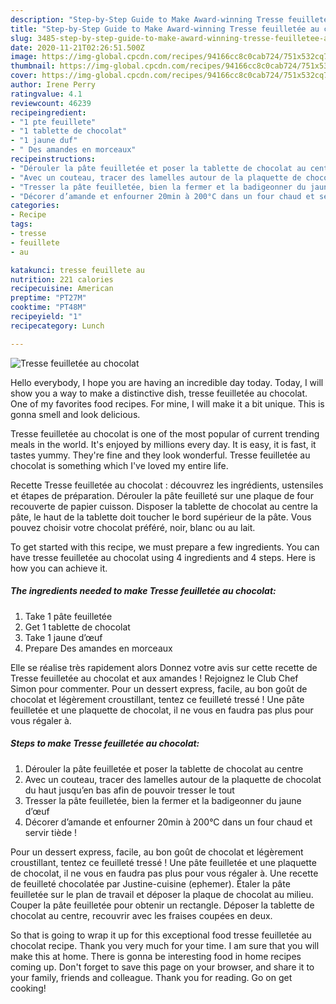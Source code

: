 ```yaml
---
description: "Step-by-Step Guide to Make Award-winning Tresse feuilletée au chocolat"
title: "Step-by-Step Guide to Make Award-winning Tresse feuilletée au chocolat"
slug: 3485-step-by-step-guide-to-make-award-winning-tresse-feuilletee-au-chocolat
date: 2020-11-21T02:26:51.500Z
image: https://img-global.cpcdn.com/recipes/94166cc8c0cab724/751x532cq70/tresse-feuilletee-au-chocolat-photo-principale-de-la-recette.jpg
thumbnail: https://img-global.cpcdn.com/recipes/94166cc8c0cab724/751x532cq70/tresse-feuilletee-au-chocolat-photo-principale-de-la-recette.jpg
cover: https://img-global.cpcdn.com/recipes/94166cc8c0cab724/751x532cq70/tresse-feuilletee-au-chocolat-photo-principale-de-la-recette.jpg
author: Irene Perry
ratingvalue: 4.1
reviewcount: 46239
recipeingredient:
- "1 pte feuillete"
- "1 tablette de chocolat"
- "1 jaune duf"
- " Des amandes en morceaux"
recipeinstructions:
- "Dérouler la pâte feuilletée et poser la tablette de chocolat au centre"
- "Avec un couteau, tracer des lamelles autour de la plaquette de chocolat du haut jusqu’en bas afin de pouvoir tresser le tout"
- "Tresser la pâte feuilletée, bien la fermer et la badigeonner du jaune d’œuf"
- "Décorer d’amande et enfourner 20min à 200°C dans un four chaud et servir tiède !"
categories:
- Recipe
tags:
- tresse
- feuillete
- au

katakunci: tresse feuillete au 
nutrition: 221 calories
recipecuisine: American
preptime: "PT27M"
cooktime: "PT48M"
recipeyield: "1"
recipecategory: Lunch

---
```



![Tresse feuilletée au chocolat](https://img-global.cpcdn.com/recipes/94166cc8c0cab724/751x532cq70/tresse-feuilletee-au-chocolat-photo-principale-de-la-recette.jpg)

Hello everybody, I hope you are having an incredible day today. Today, I will show you a way to make a distinctive dish, tresse feuilletée au chocolat. One of my favorites food recipes. For mine, I will make it a bit unique. This is gonna smell and look delicious.

Tresse feuilletée au chocolat is one of the most popular of current trending meals in the world. It's enjoyed by millions every day. It is easy, it is fast, it tastes yummy. They're fine and they look wonderful. Tresse feuilletée au chocolat is something which I've loved my entire life.

Recette Tresse feuilletée au chocolat : découvrez les ingrédients, ustensiles et étapes de préparation. Dérouler la pâte feuilleté sur une plaque de four recouverte de papier cuisson. Disposer la tablette de chocolat au centre la pâte, le haut de la tablette doit toucher le bord supérieur de la pâte. Vous pouvez choisir votre chocolat préféré, noir, blanc ou au lait.


To get started with this recipe, we must prepare a few ingredients. You can have tresse feuilletée au chocolat using 4 ingredients and 4 steps. Here is how you can achieve it.

<!--inarticleads1-->

##### The ingredients needed to make Tresse feuilletée au chocolat:

1. Take 1 pâte feuilletée
1. Get 1 tablette de chocolat
1. Take 1 jaune d’œuf
1. Prepare  Des amandes en morceaux


Elle se réalise très rapidement alors Donnez votre avis sur cette recette de Tresse feuilletée au chocolat et aux amandes ! Rejoignez le Club Chef Simon pour commenter. Pour un dessert express, facile, au bon goût de chocolat et légèrement croustillant, tentez ce feuilleté tressé ! Une pâte feuilletée et une plaquette de chocolat, il ne vous en faudra pas plus pour vous régaler à. 

<!--inarticleads2-->

##### Steps to make Tresse feuilletée au chocolat:

1. Dérouler la pâte feuilletée et poser la tablette de chocolat au centre
1. Avec un couteau, tracer des lamelles autour de la plaquette de chocolat du haut jusqu’en bas afin de pouvoir tresser le tout
1. Tresser la pâte feuilletée, bien la fermer et la badigeonner du jaune d’œuf
1. Décorer d’amande et enfourner 20min à 200°C dans un four chaud et servir tiède !


Pour un dessert express, facile, au bon goût de chocolat et légèrement croustillant, tentez ce feuilleté tressé ! Une pâte feuilletée et une plaquette de chocolat, il ne vous en faudra pas plus pour vous régaler à. Une recette de feuilleté chocolatée par Justine-cuisine (ephemer). Étaler la pâte feuilletée sur le plan de travail et déposer la plaque de chocolat au milieu. Couper la pâte feuilletée pour obtenir un rectangle. Déposer la tablette de chocolat au centre, recouvrir avec les fraises coupées en deux. 

So that is going to wrap it up for this exceptional food tresse feuilletée au chocolat recipe. Thank you very much for your time. I am sure that you will make this at home. There is gonna be interesting food in home recipes coming up. Don't forget to save this page on your browser, and share it to your family, friends and colleague. Thank you for reading. Go on get cooking!
